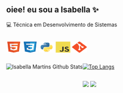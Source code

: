 ## oiee! eu sou a Isabella ✨ 

💻 Técnica em Desenvolvimento de Sistemas 

<br/>
 <div align="left">
  <img align="center" alt="Isa-HTML" height="30" width="40" src="https://raw.githubusercontent.com/devicons/devicon/master/icons/html5/html5-original.svg">
  <img align="center" alt="Isa-CSS" height="30" width="40" src="https://raw.githubusercontent.com/devicons/devicon/master/icons/css3/css3-original.svg">
  <img align="center" alt="Isa-Python" height="30" width="40" src="https://raw.githubusercontent.com/devicons/devicon/master/icons/python/python-original.svg">
  <img align="center" alt="Isa-Js" height="30" width="40" src="https://raw.githubusercontent.com/devicons/devicon/master/icons/javascript/javascript-original.svg">
  <img align="center" alt="Isa-Python" height="30" width="40" src="https://raw.githubusercontent.com/devicons/devicon/master/icons/git/git-original.svg">
 </div>
 
 ##
  <div>
  <a href="https://github.com/ibellmartins">
    <img height="180em" align="left" alt="Isabella Martins Github Stats" src="https://github-readme-stats.vercel.app/api?username=ibellmartins&show_icons=true&hide_border=true&theme=dracula" />
    <img height="180em" alt="Top Langs" src="https://github-readme-stats.vercel.app/api/top-langs/?username=ibellmartins&layout=compact&langs_count=7&theme=dracula" />
</div>
 
 ##
 
<div>
 <a href = "https://www.instagram.com/ibella.martins/"><img src="https://img.shields.io/badge/-Instragram-%23333?style=for-the-badge&logo=instagram&logoColor=pink" target="_blank"></a>
  <a href = "https://www.gmail.com/bellasofiamartins@gmail.com"><img src="https://img.shields.io/badge/-Gmail-%23333?style=for-the-badge&logo=gmail&logoColor=pink" target="_blank"></a>
 </div>
